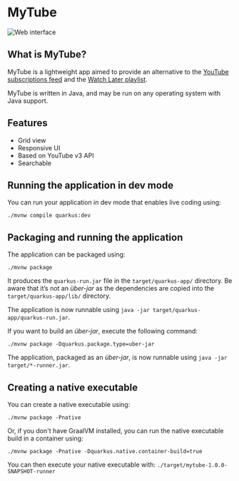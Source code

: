 MyTube
======

![Web interface](http://sismics.com/mytube/mytube.jpg)

What is MyTube?
---------------

MyTube is a lightweight app aimed to provide an alternative to the [YouTube subscriptions feed](https://www.youtube.com/feed/subscriptions) and the [Watch Later playlist](https://www.youtube.com/playlist?list=WL).

MyTube is written in Java, and may be run on any operating system with Java support.

Features
--------

- Grid view
- Responsive UI
- Based on YouTube v3 API
- Searchable

## Running the application in dev mode

You can run your application in dev mode that enables live coding using:
```shell script
./mvnw compile quarkus:dev
```

## Packaging and running the application

The application can be packaged using:
```shell script
./mvnw package
```
It produces the `quarkus-run.jar` file in the `target/quarkus-app/` directory.
Be aware that it’s not an _über-jar_ as the dependencies are copied into the `target/quarkus-app/lib/` directory.

The application is now runnable using `java -jar target/quarkus-app/quarkus-run.jar`.

If you want to build an _über-jar_, execute the following command:
```shell script
./mvnw package -Dquarkus.package.type=uber-jar
```

The application, packaged as an _über-jar_, is now runnable using `java -jar target/*-runner.jar`.

## Creating a native executable

You can create a native executable using: 
```shell script
./mvnw package -Pnative
```

Or, if you don't have GraalVM installed, you can run the native executable build in a container using: 
```shell script
./mvnw package -Pnative -Dquarkus.native.container-build=true
```

You can then execute your native executable with: `./target/mytube-1.0.0-SNAPSHOT-runner`
